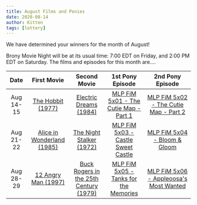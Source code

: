 ```yaml
---
title: August Films and Ponies
date: 2020-08-14
author: Kitten
tags: [lottery]
---
```


We have determined your winners for the month of August!

Brony Movie Night will be at its usual time: 7:00 EDT on Friday, and 2:00 PM EDT on Saturday. The films and episodes for this month are....

| Date | First Movie | Second Movie | 1st Pony Episode | 2nd Pony Episode |
| :----------: | :---------------: | :---------------: | :---------------: | :---------------: | 
| Aug 14-15 | [The Hobbit (1977)][m1] | [Electric Dreams (1984)][m2] | [MLP FiM 5x01 - The Cutie Map - Part 1][p1] | [MLP FiM 5x02 - The Cutie Map - Part 2][p2] |
| Aug 21-22 | [Alice in Wonderland (1985)][m3] | [The Night Stalker (1972)][m5] | [MLP FiM 5x03 - Castle Sweet Castle][p3] | [MLP FiM 5x04 - Bloom & Gloom][p4] |
| Aug 28-29 | [12 Angry Man (1997)][m5] | [Buck Rogers in the 25th Century (1979)][m6] | [MLP FiM 5x05 - Tanks for the Memories][p5] | [MLP FiM 5x06 - Appleoosa's Most Wanted][p6] |


[m1]: https://www.imdb.com/title/tt0077687/
[m2]: https://www.imdb.com/title/tt0087197/
[m3]: https://www.imdb.com/title/tt0088693/
[m4]: https://www.imdb.com/title/tt0067490/
[m5]: https://www.imdb.com/title/tt0118528/
[m6]: https://www.imdb.com/title/tt0077278/
[p1]: https://www.imdb.com/title/tt3721734/
[p2]: https://www.imdb.com/title/tt4457632/
[p3]: https://www.imdb.com/title/tt4468862/
[p4]: https://www.imdb.com/title/tt4470252/
[p5]: https://www.imdb.com/title/tt4486712/
[p6]: https://www.imdb.com/title/tt4492898/
